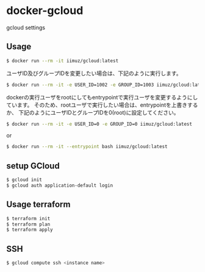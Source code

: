 # docker-gcloud

gcloud settings

## Usage

```sh
$ docker run --rm -it iimuz/gcloud:latest
```

ユーザID及びグループIDを変更したい場合は、下記のように実行します。

```sh
$ docker run --rm -it -e USER_ID=1002 -e GROUP_ID=1003 iimuz/gcloud:latest
```

dockerの実行ユーザをrootにしてもentrypointで実行ユーザを変更するようにしています。
そのため、rootユーザで実行したい場合は、entrypointを上書きするか、
下記のようにユーザIDとグループIDを0(root)に設定してください。

```sh
$ docker run --rm -it -e USER_ID=0 -e GROUP_ID=0 iimuz/gcloud:latest
```

or

```sh
$ docker run --rm -it --entrypoint bash iimuz/gcloud:latest
```

## setup GCloud

```bash
$ gcloud init
$ gcloud auth application-default login
```

## Usage terraform

```bash
$ terraform init
$ terraform plan
$ terraform apply
```

## SSH

```bash
$ gcloud compute ssh <instance name>
```
